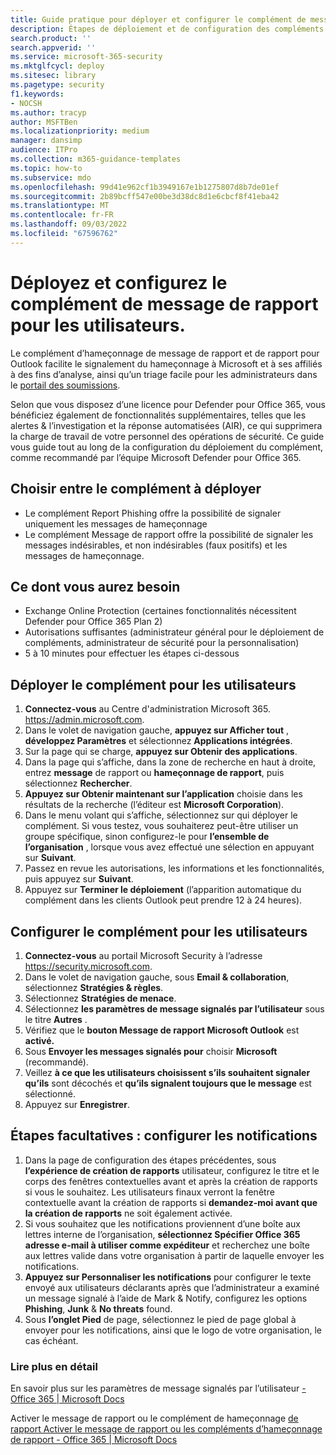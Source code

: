 ```yaml
---
title: Guide pratique pour déployer et configurer le complément de message de rapport
description: Étapes de déploiement et de configuration des compléments de création de rapports de hameçonnage de Microsoft destinés aux administrateurs de sécurité.
search.product: ''
search.appverid: ''
ms.service: microsoft-365-security
ms.mktglfcycl: deploy
ms.sitesec: library
ms.pagetype: security
f1.keywords:
- NOCSH
ms.author: tracyp
author: MSFTBen
ms.localizationpriority: medium
manager: dansimp
audience: ITPro
ms.collection: m365-guidance-templates
ms.topic: how-to
ms.subservice: mdo
ms.openlocfilehash: 99d41e962cf1b3949167e1b1275807d8b7de01ef
ms.sourcegitcommit: 2b89bcff547e00be3d38dc8d1e6cbcf8f41eba42
ms.translationtype: MT
ms.contentlocale: fr-FR
ms.lasthandoff: 09/03/2022
ms.locfileid: "67596762"
---
```

# <a name="deploy-and-configure-the-report-message-add-in-to-users"></a>Déployez et configurez le complément de message de rapport pour les utilisateurs.

Le complément d’hameçonnage de message de rapport et de rapport pour Outlook facilite le signalement du hameçonnage à Microsoft et à ses affiliés à des fins d’analyse, ainsi qu’un triage facile pour les administrateurs dans le [portail des soumissions](https://security.microsoft.com/reportsubmission?viewid=user). 

Selon que vous disposez d’une licence pour Defender pour Office 365, vous bénéficiez également de fonctionnalités supplémentaires, telles que les alertes & l’investigation et la réponse automatisées (AIR), ce qui supprimera la charge de travail de votre personnel des opérations de sécurité. Ce guide vous guide tout au long de la configuration du déploiement du complément, comme recommandé par l’équipe Microsoft Defender pour Office 365.

## <a name="choose-between-which-add-in-to-deploy"></a>Choisir entre le complément à déployer

- Le complément Report Phishing offre la possibilité de signaler uniquement les messages de hameçonnage
- Le complément Message de rapport offre la possibilité de signaler les messages indésirables, et non indésirables (faux positifs) et les messages de hameçonnage.


## <a name="what-youll-need"></a>Ce dont vous aurez besoin

-   Exchange Online Protection (certaines fonctionnalités nécessitent Defender pour Office 365 Plan 2)
-   Autorisations suffisantes (administrateur général pour le déploiement de compléments, administrateur de sécurité pour la personnalisation)
- 5 à 10 minutes pour effectuer les étapes ci-dessous

## <a name="deploy-the-add-in-for-users"></a>Déployer le complément pour les utilisateurs

1.  **Connectez-vous** au Centre d'administration Microsoft 365.  https://admin.microsoft.com.
1.  Dans le volet de navigation gauche, **appuyez sur Afficher tout** , **développez Paramètres** et sélectionnez **Applications intégrées**.
1.  Sur la page qui se charge, **appuyez sur Obtenir des applications**.
1.  Dans la page qui s’affiche, dans la zone de recherche en haut à droite, entrez **message** de rapport ou **hameçonnage de rapport**, puis sélectionnez **Rechercher**.
1.  **Appuyez sur Obtenir maintenant sur l’application** choisie dans les résultats de la recherche (l’éditeur est **Microsoft Corporation**).
1.  Dans le menu volant qui s’affiche, sélectionnez sur qui déployer le complément. Si vous testez, vous souhaiterez peut-être utiliser un groupe spécifique, sinon configurez-le pour **l’ensemble de l’organisation** , lorsque vous avez effectué une sélection en appuyant sur **Suivant**.
1.  Passez en revue les autorisations, les informations et les fonctionnalités, puis appuyez sur **Suivant**.
1.  Appuyez sur **Terminer le déploiement** (l’apparition automatique du complément dans les clients Outlook peut prendre 12 à 24 heures).

## <a name="configure-the-add-in-for-users"></a>Configurer le complément pour les utilisateurs
1.  **Connectez-vous** au portail Microsoft Security à l’adresse https://security.microsoft.com.
2.  Dans le volet de navigation gauche, sous **Email & collaboration**, sélectionnez **Stratégies & règles**.
3.  Sélectionnez **Stratégies de menace**.
4.  Sélectionnez **les paramètres de message signalés par l’utilisateur** sous le titre **Autres** .
5.  Vérifiez que le **bouton Message de rapport Microsoft Outlook** est **activé.**
6.  Sous **Envoyer les messages signalés pour** choisir **Microsoft** (recommandé).
7.  Veillez **à ce que les utilisateurs choisissent s’ils souhaitent signaler qu’ils** sont décochés et **qu’ils signalent toujours que le message** est sélectionné.
8.  Appuyez sur **Enregistrer**.

## <a name="optional-steps--configure-notifications"></a>Étapes facultatives : configurer les notifications

1.  Dans la page de configuration des étapes précédentes, sous **l’expérience de création de rapports** utilisateur, configurez le titre et le corps des fenêtres contextuelles avant et après la création de rapports si vous le souhaitez. Les utilisateurs finaux verront la fenêtre contextuelle avant la création de rapports si **demandez-moi avant que la création de rapports** ne soit également activée.
2.  Si vous souhaitez que les notifications proviennent d’une boîte aux lettres interne de l’organisation, **sélectionnez Spécifier Office 365 adresse e-mail à utiliser comme expéditeur** et recherchez une boîte aux lettres valide dans votre organisation à partir de laquelle envoyer les notifications.
3.  **Appuyez sur Personnaliser les notifications** pour configurer le texte envoyé aux utilisateurs déclarants après que l’administrateur a examiné un message signalé à l’aide de Mark & Notify, configurez les options **Phishing**, **Junk** & **No threats** found.
4.  Sous **l’onglet Pied** de page, sélectionnez le pied de page global à envoyer pour les notifications, ainsi que le logo de votre organisation, le cas échéant.


### <a name="further-reading"></a>Lire plus en détail
En savoir plus sur les paramètres de message signalés par l’utilisateur [- Office 365 | Microsoft Docs](../user-submission.md)

Activer le message de rapport ou le complément de hameçonnage [de rapport Activer le message de rapport ou les compléments d’hameçonnage de rapport - Office 365 | Microsoft Docs](../enable-the-report-message-add-in.md)
